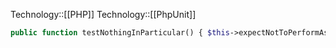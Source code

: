 Technology::[[PHP]]
Technology::[[PhpUnit]]

```php
public function testNothingInParticular() { $this->expectNotToPerformAssertions(); }
```